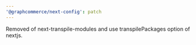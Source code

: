 ```yaml
---
'@graphcommerce/next-config': patch
---
```


Removed of next-transpile-modules and use transpilePackages option of nextjs.
